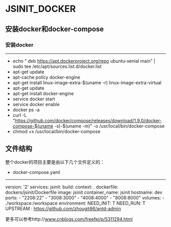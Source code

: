 # JSINIT_DOCKER


## 安装docker和docker-compose

### 安装docker
***
* echo " deb https://apt.dockerproject.org/repo ubuntu-xenial main" | sudo tee /etc/apt/sources.list.d/docker.list
* apt-get update
* apt-cache policy docker-engine
* apt-get install linux-image-extra-$(uname -r) linux-image-extra-virtual
* apt-get update
* apt-get install docker-engine
* service docker start
* service docker enable
* docker ps -a
* curl -L "https://github.com/docker/compose/releases/download/1.9.0/docker-compose-$(uname -s)-$(uname -m)" -o /usr/local/bin/docker-compose
* chmod +x /usr/local/bin/docker-compose

## 文件结构
整个docker的项目主要是由以下几个文件定义的：
* docker-compose.yaml
***
 version: '2'
 services:
   jsinit:
     build:
       context: .
       dockerfile: dockers/jsinit/Dockerfile
     image: jsinit
     container_name: jsinit
     hostname: dev
     ports:
     - "2208:22"
     - "3008:3000"
     - "4008:4000"
     - "8008:8000"
     volumes:
     - ./workspace:/workspace
     environment:
       NEED_INIT: T
       NEED_RUN: T
       UPSTREAM : https://github.com/zhougit86/antd-admin

更多可以参考http://www.cnblogs.com/freefei/p/5311294.html
